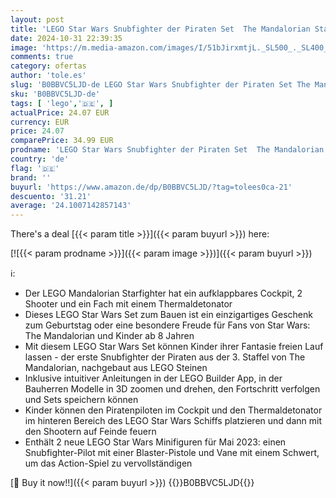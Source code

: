 ```yaml
---
layout: post
title: 'LEGO Star Wars Snubfighter der Piraten Set  The Mandalorian Staffel 3 Spielzeug zum Bauen mit Starfighter Modell  Pilot und Vane Minifiguren  Sammelstück Geschenk für Kinder 75346'
date: 2024-10-31 22:39:35
image: 'https://m.media-amazon.com/images/I/51bJirxmtjL._SL500_._SL400_.jpg'
comments: true
category: ofertas
author: 'tole.es'
slug: 'B0BBVC5LJD-de LEGO Star Wars Snubfighter der Piraten Set The Mandalorian...'
sku: 'B0BBVC5LJD-de'
tags: [ 'lego','🇩🇪', ]
actualPrice: 24.07 EUR
currency: EUR
price: 24.07
comparePrice: 34.99 EUR
prodname: 'LEGO Star Wars Snubfighter der Piraten Set  The Mandalorian Staffel 3 Spielzeug zum Bauen mit Starfighter Modell  Pilot und Vane Minifiguren  Sammelstück Geschenk für Kinder 75346'
country: 'de'
flag: '🇩🇪'
brand: ''
buyurl: 'https://www.amazon.de/dp/B0BBVC5LJD/?tag=tolees0ca-21'
descuento: '31.21'
average: '24.1007142857143'
---
```


There's a deal [{{< param title >}}]({{< param buyurl >}})  here:

[![{{< param prodname >}}]({{< param image >}})]({{< param buyurl >}})

ℹ️:

- Der LEGO Mandalorian Starfighter hat ein aufklappbares Cockpit, 2 Shooter und ein Fach mit einem Thermaldetonator
- Dieses LEGO Star Wars Set zum Bauen ist ein einzigartiges Geschenk zum Geburtstag oder eine besondere Freude für Fans von Star Wars: The Mandalorian und Kinder ab 8 Jahren
- Mit diesem LEGO Star Wars Set können Kinder ihrer Fantasie freien Lauf lassen - der erste Snubfighter der Piraten aus der 3. Staffel von The Mandalorian, nachgebaut aus LEGO Steinen
- Inklusive intuitiver Anleitungen in der LEGO Builder App, in der Bauherren Modelle in 3D zoomen und drehen, den Fortschritt verfolgen und Sets speichern können
- Kinder können den Piratenpiloten im Cockpit und den Thermaldetonator im hinteren Bereich des LEGO Star Wars Schiffs platzieren und dann mit den Shootern auf Feinde feuern
- Enthält 2 neue LEGO Star Wars Minifiguren für Mai 2023: einen Snubfighter-Pilot mit einer Blaster-Pistole und Vane mit einem Schwert, um das Action-Spiel zu vervollständigen

[🛒 Buy it now!!]({{< param buyurl >}})
{{<world>}}B0BBVC5LJD{{</world>}}
